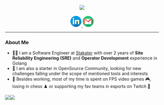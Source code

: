 <div id="header" align="center">
  <img src="https://media.giphy.com/media/CrFLL3CnRpw5ddlBMm/giphy.gif" width="200"/>
</div>

<div id="badges" style="margin:0 auto;" align="center">

  <div style="width:100%;">
    <img src="https://komarev.com/ghpvc/?username=MuneebAijaz&style=flat-square&color=blue" alt="" style="width:120px;"/>
  </div>
  <div style="width:100%;">
  <a href="https://www.linkedin.com/in/muneeb-aijaz/">
    <img src="./images/linkedin.png" alt="LinkedIn Badge" style="width:36px;height:36px;"/>
  </a>
  <a href="mailto:muneebaijaz11@gmail.com">
    <img src="./images/email.png" alt="Youtube Badge" style="width:36px;height:36px;"/>
  </a>
  </div>

</div>

---

### About Me

- :man_technologist: I am a Software Engineer at [Stakater](https://www.stakater.com) with over 2 years of **Site Reliability Engineering (SRE)** and **Operator Development** experience in Golang
- :hatched_chick: I am also a starter in OpenSource Community, looking for new challenges falling under the scope of mentioned tools and interests
- :no_mobile_phones: Besides working, most of my time is spent on FPS video games :video_game:, losing in chess :chess_pawn: or supporting my fav teams in esports on Twitch :space_invader:


<div style="width:100%;">
  <a href="https://github.com/anuraghazra/github-readme-stats">
    <img height=190px style="float:left;" src="https://github-readme-streak-stats.herokuapp.com?user=MuneebAijaz&theme=swift&hide_border=true&exclude_days=Sun%2CSat" />
  </a>

  <a href="https://github.com/anuraghazra/convoychat">
    <img height=190px style="float:left;" src="https://github-readme-stats.vercel.app/api/top-langs?username=MuneebAijaz&theme=swift&layout=compact&langs_count=8&card_width=320" />
  </a>
</div>
